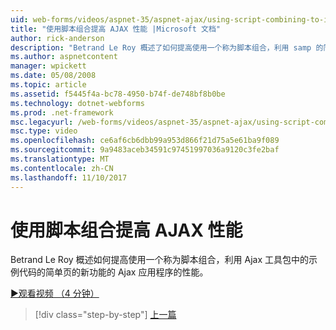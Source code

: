 ```yaml
---
uid: web-forms/videos/aspnet-35/aspnet-ajax/using-script-combining-to-improve-ajax-performance
title: "使用脚本组合提高 AJAX 性能 |Microsoft 文档"
author: rick-anderson
description: "Betrand Le Roy 概述了如何提高使用一个称为脚本组合，利用 samp 的简单页的新功能的 Ajax 应用程序的性能..."
ms.author: aspnetcontent
manager: wpickett
ms.date: 05/08/2008
ms.topic: article
ms.assetid: f5445f4a-bc78-4950-b74f-de748bf8b0be
ms.technology: dotnet-webforms
ms.prod: .net-framework
msc.legacyurl: /web-forms/videos/aspnet-35/aspnet-ajax/using-script-combining-to-improve-ajax-performance
msc.type: video
ms.openlocfilehash: ce6af6cb6dbb99a953d866f21d75a5e61ba9f089
ms.sourcegitcommit: 9a9483aceb34591c97451997036a9120c3fe2baf
ms.translationtype: MT
ms.contentlocale: zh-CN
ms.lasthandoff: 11/10/2017
---
```

<a name="using-script-combining-to-improve-ajax-performance"></a>使用脚本组合提高 AJAX 性能
====================
Betrand Le Roy 概述如何提高使用一个称为脚本组合，利用 Ajax 工具包中的示例代码的简单页的新功能的 Ajax 应用程序的性能。

[&#9654;观看视频 （4 分钟）](https://channel9.msdn.com/Blogs/ASP-NET-Site-Videos/using-script-combining-to-improve-ajax-performance)

>[!div class="step-by-step"]
[上一篇](introduction-to-aspnet-ajax-history.md)
